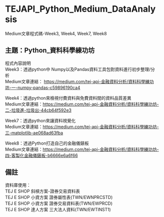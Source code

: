# TEJAPI_Python_Medium_DataAnalysis
Medium文章程式碼-Week3, Week4, Week7, Week8

## 主題：Python_資料科學練功坊
程式內容說明<br>
Week3：透過python中 Numpy以及Pandas資料工具包對資料進行初步整理/分析<br>
Medium文章連結： https://medium.com/tej-api-金融資料分析/資料科學練功坊-一-numpy-pandas-c59896190ca4 <br>

Week4：透過python來檢視付費資料與免費資料間的資料品質差異<br>
Medium文章連結：https://medium.com/tej-api-金融資料分析/資料科學練功坊-二-垃圾進-垃圾出-44cb64f592e3<br>

Week7：透過python來讓資料視覺化<br>
Medium文章連結：https://medium.com/tej-api-金融資料分析/資料科學練功坊-三-matplotlib-ae068ad63fba<br>

Week8：透過Python打造自己的金融儀錶板<br>
Medium文章連結：https://medium.com/tej-api-金融資料分析/資料科學練功坊-四-客製化金融儀錶板-b6666e6a6f66<br>

## 備註
資料庫使用：<br>
TEJ E SHOP 斜槓方案-證券交易資料表<br>
TEJ E SHOP 小資方案 證券屬性表(TWN/EWNPRCSTD)<br>
TEJ E SHOP 小資方案 證券交易資料表(TWN/EWPRCD)<br>
TEJ E SHOP 達人方案 三大法人資料(TWN/EWTINST1)
